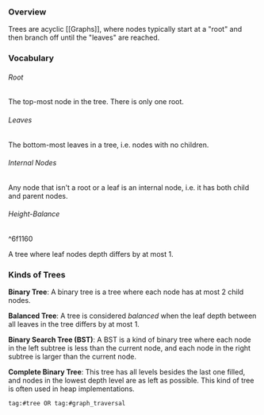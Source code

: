 ### Overview
Trees are acyclic [[Graphs]], where nodes typically start at a "root" and then branch off until the "leaves" are reached.

### Vocabulary
###### Root 
The top-most node in the tree. There is only one root.
###### Leaves
The bottom-most leaves in a tree, i.e. nodes with no children.
###### Internal Nodes
Any node that isn't a root or a leaf is an internal node, i.e. it has both child and parent nodes. 
###### Height-Balance

^6f1160

A tree where leaf nodes depth differs by at most 1.
### Kinds of Trees

**Binary Tree**: A binary tree is a tree where each node has at most 2 child nodes.

**Balanced Tree**: A tree is considered *balanced* when the leaf depth between all leaves in the tree differs by at most 1. 

**Binary Search Tree (BST)**: A BST is a kind of binary tree where each node in the left subtree is less than the current node, and each node in the right subtree is larger than the current node.

**Complete Binary Tree**: This tree has all levels besides the last one filled, and nodes in the lowest depth level are as left as possible. This kind of tree is often used in heap implementations. 


```query
tag:#tree OR tag:#graph_traversal
```
